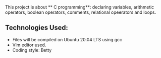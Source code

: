 This project is about ** C programming**: declaring variables,
arithmetic operators, boolean operators, comments,
relational opeerators and loops.

## Technologies Used:
* Files will be compiled on Ubuntu 20.04 LTS using gcc
* Vim editor used.
* Coding style: Betty
